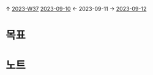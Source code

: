 
↑ [2023-W37](2023-W37.md)
[2023-09-10](2023-09-10.md) ← 2023-09-11 → [2023-09-12](2023-09-12.md)


# 목표



# 노트





